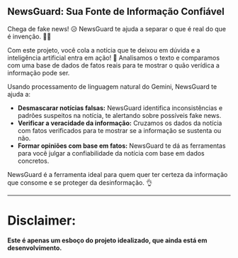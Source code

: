 ## NewsGuard: Sua Fonte de Informação Confiável

Chega de fake news! 😥  NewsGuard te ajuda a separar o que é real do que é invenção. 🕵️‍♀️

Com este projeto, você cola a notícia que te deixou em dúvida e a inteligência artificial entra em ação! 🧠 Analisamos o texto e comparamos com uma base de dados de fatos reais para te mostrar o quão verídica a informação pode ser. 

Usando processamento de linguagem natural do Gemini, NewsGuard te ajuda a:

* **Desmascarar notícias falsas:**  NewsGuard identifica inconsistências e padrões suspeitos na notícia, te alertando sobre possíveis fake news.
* **Verificar a veracidade da informação:**  Cruzamos os dados da notícia com fatos verificados para te mostrar se a informação se sustenta ou não.
* **Formar opiniões com base em fatos:** NewsGuard te dá as ferramentas para você julgar a confiabilidade da notícia com base em dados concretos.

NewsGuard é a ferramenta ideal para quem quer ter certeza da informação que consome e se proteger da desinformação. 👌 

---

# **Disclaimer:** 

**Este é apenas um esboço do projeto idealizado, que ainda está em desenvolvimento.**